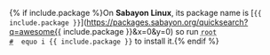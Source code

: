 {% if include.package %}On **Sabayon Linux**, its package name is [`{{ include.package }}`](https://packages.sabayon.org/quicksearch?q=awesome{{ include.package }}&x=0&y=0) so run <code><span class = "coder"><abbr title="This command is to be run as root user; to enter root run the su command">root #</abbr></span> &nbsp;equo i {{ include.package }}</code> to install it.{% endif %}
